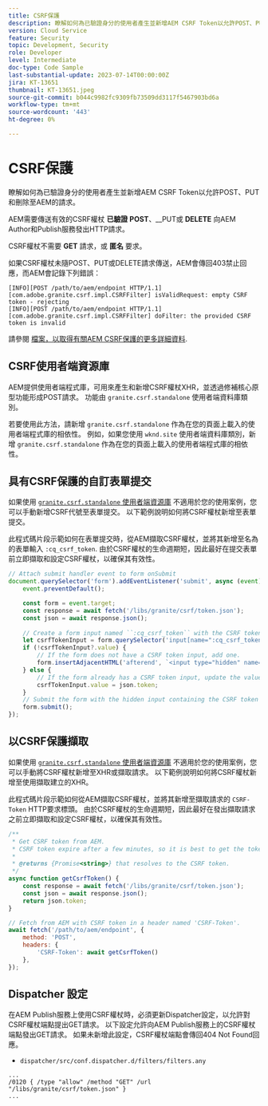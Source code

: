 ```yaml
---
title: CSRF保護
description: 瞭解如何為已驗證身分的使用者產生並新增AEM CSRF Token以允許POST、PUT和刪除至AEM的請求。
version: Cloud Service
feature: Security
topic: Development, Security
role: Developer
level: Intermediate
doc-type: Code Sample
last-substantial-update: 2023-07-14T00:00:00Z
jira: KT-13651
thumbnail: KT-13651.jpeg
source-git-commit: b044c9982fc9309fb73509dd3117f5467903bd6a
workflow-type: tm+mt
source-wordcount: '443'
ht-degree: 0%

---
```



# CSRF保護

瞭解如何為已驗證身分的使用者產生並新增AEM CSRF Token以允許POST、PUT和刪除至AEM的請求。

AEM需要傳送有效的CSRF權杖 __已驗證__ __POST__、__PUT或 __DELETE__ 向AEM Author和Publish服務發出HTTP請求。

CSRF權杖不需要 __GET__ 請求，或 __匿名__ 要求。

如果CSRF權杖未隨POST、PUT或DELETE請求傳送，AEM會傳回403禁止回應，而AEM會記錄下列錯誤：

```log
[INFO][POST /path/to/aem/endpoint HTTP/1.1][com.adobe.granite.csrf.impl.CSRFFilter] isValidRequest: empty CSRF token - rejecting
[INFO][POST /path/to/aem/endpoint HTTP/1.1][com.adobe.granite.csrf.impl.CSRFFilter] doFilter: the provided CSRF token is invalid
```

請參閱 [檔案，以取得有關AEM CSRF保護的更多詳細資料](https://experienceleague.adobe.com/docs/experience-manager-65/developing/introduction/csrf-protection.html).


## CSRF使用者端資源庫

AEM提供使用者端程式庫，可用來產生和新增CSRF權杖XHR，並透過修補核心原型功能形成POST請求。 功能由 `granite.csrf.standalone` 使用者端資料庫類別。

若要使用此方法，請新增 `granite.csrf.standalone` 作為在您的頁面上載入的使用者端程式庫的相依性。 例如，如果您使用 `wknd.site` 使用者端資料庫類別，新增 `granite.csrf.standalone` 作為在您的頁面上載入的使用者端程式庫的相依性。

## 具有CSRF保護的自訂表單提交

如果使用 [`granite.csrf.standalone` 使用者端資源庫](#csrf-client-library) 不適用於您的使用案例，您可以手動新增CSRF代號至表單提交。 以下範例說明如何將CSRF權杖新增至表單提交。

此程式碼片段示範如何在表單提交時，從AEM擷取CSRF權杖，並將其新增至名為的表單輸入 `:cq_csrf_token`. 由於CSRF權杖的生命週期短，因此最好在提交表單前立即擷取和設定CSRF權杖，以確保其有效性。

```javascript
// Attach submit handler event to form onSubmit
document.querySelector('form').addEventListener('submit', async (event) => {
    event.preventDefault();

    const form = event.target;
    const response = await fetch('/libs/granite/csrf/token.json');
    const json = await response.json();
    
    // Create a form input named ``:cq_csrf_token`` with the CSRF token.
    let csrfTokenInput = form.querySelector('input[name=":cq_csrf_token"]');
    if (!csrfTokenInput?.value) {
        // If the form does not have a CSRF token input, add one.
        form.insertAdjacentHTML('afterend', `<input type="hidden" name=":cq_csrf_token" value="${json.token}">`);
    } else {
        // If the form already has a CSRF token input, update the value.
        csrfTokenInput.value = json.token;
    }
    // Submit the form with the hidden input containing the CSRF token
    form.submit();
});
```

## 以CSRF保護擷取

如果使用 [`granite.csrf.standalone` 使用者端資源庫](#csrf-client-library) 不適用於您的使用案例，您可以手動將CSRF權杖新增至XHR或擷取請求。 以下範例說明如何將CSRF權杖新增至使用擷取建立的XHR。

此程式碼片段示範如何從AEM擷取CSRF權杖，並將其新增至擷取請求的 `CSRF-Token` HTTP要求標頭。 由於CSRF權杖的生命週期短，因此最好在發出擷取請求之前立即擷取和設定CSRF權杖，以確保其有效性。

```javascript
/**
 * Get CSRF token from AEM.
 * CSRF token expire after a few minutes, so it is best to get the token before each request.
 * 
 * @returns {Promise<string>} that resolves to the CSRF token.
 */
async function getCsrfToken() {
    const response = await fetch('/libs/granite/csrf/token.json');
    const json = await response.json();
    return json.token;
}

// Fetch from AEM with CSRF token in a header named 'CSRF-Token'.
await fetch('/path/to/aem/endpoint', {
    method: 'POST',
    headers: {
        'CSRF-Token': await getCsrfToken()
    },
});
```

## Dispatcher 設定

在AEM Publish服務上使用CSRF權杖時，必須更新Dispatcher設定，以允許對CSRF權杖端點提出GET請求。 以下設定允許向AEM Publish服務上的CSRF權杖端點發出GET請求。 如果未新增此設定，CSRF權杖端點會傳回404 Not Found回應。

* `dispatcher/src/conf.dispatcher.d/filters/filters.any`

```
...
/0120 { /type "allow" /method "GET" /url "/libs/granite/csrf/token.json" }
...
```
